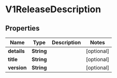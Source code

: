 # V1ReleaseDescription

## Properties
Name | Type | Description | Notes
------------ | ------------- | ------------- | -------------
**details** | **String** |  |  [optional]
**title** | **String** |  |  [optional]
**version** | **String** |  |  [optional]
